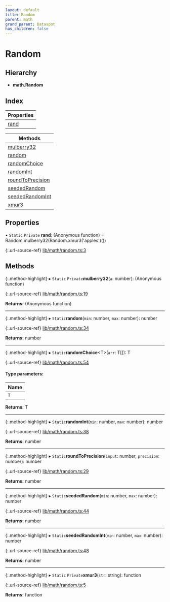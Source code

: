 ```yaml
---
layout: default
title: Random
parent: math
grand_parent: Dataspot
has_children: false
---
```


# Random

## Hierarchy

* **math.Random**

## Index

| Properties |
|-----------|
| [rand](#rand) |

| Methods |
|-----------|
| [mulberry32](#mulberry32) |
| [random](#random) |
| [randomChoice](#randomchoice) |
| [randomInt](#randomint) |
| [roundToPrecision](#roundtoprecision) |
| [seededRandom](#seededrandom) |
| [seededRandomInt](#seededrandomint) |
| [xmur3](#xmur3) |

## Properties

▪ `Static` `Private` **rand**: (Anonymous function) = Random.mulberry32(Random.xmur3('apples')())

{:.url-source-ref}
[lib/math/random.ts:3](https://github.com/ascentcore/dataspot/blob/40beee3/lib/math/random.ts#L3)

## Methods

{:.method-highlight}
▸ `Static` `Private`**mulberry32**(`a`: number): (Anonymous function)

{:.url-source-ref}
[lib/math/random.ts:19](https://github.com/ascentcore/dataspot/blob/40beee3/lib/math/random.ts#L19)

**Returns:** (Anonymous function)

___

{:.method-highlight}
▸ `Static`**random**(`min`: number, `max`: number): number

{:.url-source-ref}
[lib/math/random.ts:34](https://github.com/ascentcore/dataspot/blob/40beee3/lib/math/random.ts#L34)

**Returns:** number

___

{:.method-highlight}
▸ `Static`**randomChoice**\<T>(`arr`: T[]): T

{:.url-source-ref}
[lib/math/random.ts:54](https://github.com/ascentcore/dataspot/blob/40beee3/lib/math/random.ts#L54)

#### Type parameters:

Name |
------ |
`T` |

**Returns:** T

___

{:.method-highlight}
▸ `Static`**randomInt**(`min`: number, `max`: number): number

{:.url-source-ref}
[lib/math/random.ts:38](https://github.com/ascentcore/dataspot/blob/40beee3/lib/math/random.ts#L38)

**Returns:** number

___

{:.method-highlight}
▸ `Static`**roundToPrecision**(`input`: number, `precision`: number): number

{:.url-source-ref}
[lib/math/random.ts:29](https://github.com/ascentcore/dataspot/blob/40beee3/lib/math/random.ts#L29)

**Returns:** number

___

{:.method-highlight}
▸ `Static`**seededRandom**(`min`: number, `max`: number): number

{:.url-source-ref}
[lib/math/random.ts:44](https://github.com/ascentcore/dataspot/blob/40beee3/lib/math/random.ts#L44)

**Returns:** number

___

{:.method-highlight}
▸ `Static`**seededRandomInt**(`min`: number, `max`: number): number

{:.url-source-ref}
[lib/math/random.ts:48](https://github.com/ascentcore/dataspot/blob/40beee3/lib/math/random.ts#L48)

**Returns:** number

___

{:.method-highlight}
▸ `Static` `Private`**xmur3**(`str`: string): function

{:.url-source-ref}
[lib/math/random.ts:5](https://github.com/ascentcore/dataspot/blob/40beee3/lib/math/random.ts#L5)

**Returns:** function

